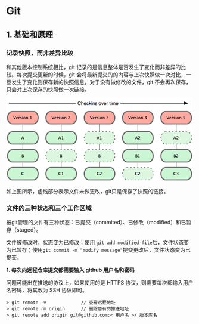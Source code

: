 # Git

## 1. 基础和原理

### 记录快照，而非差异比较

和其他版本控制系统相比，git 记录的是信息整体是否发生了变化而非差异的比较。每次提交更新的时候，git 会将最新提交的的内容与上次快照做一次对比，一旦发生了变化则保存新的快照信息。对于没有做修改的文件，git 不会再次保存，只会对上次保存的快照做一次链接。

![](assets/18333fig0105-tn.png)

如上图所示，虚线部分表示文件未做更改，git只是保存了快照的链接。

### 文件的三种状态和三个工作区域

被git管理的文件有三种状态：已提交（commited）、已修改（modified）和已暂存（staged）。

文件被修改时，状态变为已修改；使用 `git add modified-file`后，文件状态变为已暂存；使用`git commit -m "modify message"`提交更改后，文件状态变为已提交。





**1. 每次向远程仓库提交都需要输入 github 用户名和密码**

问题可能出在推送的协议上，如果使用的是 HTTPS 协议，则需要每次都输入用户名密码，将其改为 SSH 协议即可。

```shell
> git remote -v             // 查看远程地址
> git remote rm origin      // 删除原有的推送地址
> git remote add origin git@github.com:< 用户名 >/ 版本库名
```

